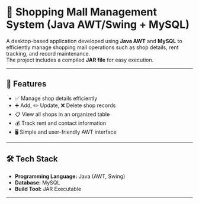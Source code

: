 # 🏬 Shopping Mall Management System (Java AWT/Swing + MySQL)

A desktop-based application developed using **Java AWT** and **MySQL** to efficiently manage shopping mall operations such as shop details, rent tracking, and record maintenance.  
The project includes a compiled **JAR file** for easy execution.

---

## 🚀 Features

- ✅ Manage shop details efficiently  
- ➕ Add, ✏️ Update, ❌ Delete shop records  
- 📋 View all shops in an organized table  
- 💰 Track rent and contact information  
- 🖥️ Simple and user-friendly AWT interface  

---

## 🛠️ Tech Stack

- **Programming Language:** Java (AWT, Swing)  
- **Database:** MySQL  
- **Build Tool:** JAR Executable  

---

